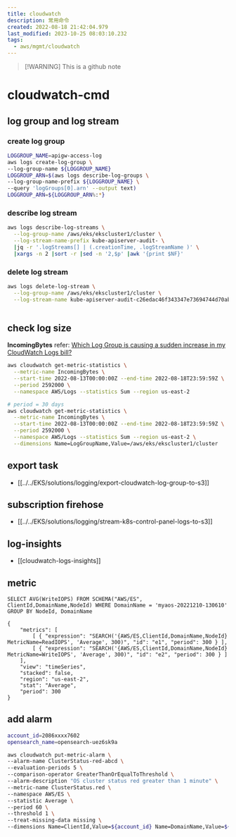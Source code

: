 ```yaml
---
title: cloudwatch
description: 常用命令
created: 2022-08-18 21:42:04.979
last_modified: 2023-10-25 08:03:10.232
tags:
  - aws/mgmt/cloudwatch
---
```

> [!WARNING] This is a github note

# cloudwatch-cmd


## log group and log stream
### create log group

```sh
LOGGROUP_NAME=apigw-access-log
aws logs create-log-group \
--log-group-name ${LOGGROUP_NAME}
LOGGROUP_ARN=$(aws logs describe-log-groups \
--log-group-name-prefix ${LOGGROUP_NAME} \
--query 'logGroups[0].arn' --output text)
LOGGROUP_ARN=${LOGGROUP_ARN%:*}

```

### describe log stream

```sh
aws logs describe-log-streams \
  --log-group-name /aws/eks/ekscluster1/cluster \
  --log-stream-name-prefix kube-apiserver-audit- \
  |jq -r '.logStreams[] | (.creationTime, .logStreamName )' \
  |xargs -n 2 |sort -r |sed -n '2,$p' |awk '{print $NF}'

```

### delete log stream

```sh
aws logs delete-log-stream \
  --log-group-name /aws/eks/ekscluster1/cluster \
  --log-stream-name kube-apiserver-audit-c26edac46f343347e73694744d70ab2a
  
```

## check log size

**IncomingBytes**
refer: [Which Log Group is causing a sudden increase in my CloudWatch Logs bill?](https://aws.amazon.com/premiumsupport/knowledge-center/cloudwatch-logs-bill-increase/)

```sh
aws cloudwatch get-metric-statistics \
  --metric-name IncomingBytes \
  --start-time 2022-08-13T00:00:00Z --end-time 2022-08-18T23:59:59Z \
  --period 2592000 \
  --namespace AWS/Logs --statistics Sum --region us-east-2

```

```sh
# period = 30 days
aws cloudwatch get-metric-statistics \
  --metric-name IncomingBytes \
  --start-time 2022-08-13T00:00:00Z --end-time 2022-08-18T23:59:59Z \
  --period 2592000 \
  --namespace AWS/Logs --statistics Sum --region us-east-2 \
  --dimensions Name=LogGroupName,Value=/aws/eks/ekscluster1/cluster

```

## export task

- [[../../EKS/solutions/logging/export-cloudwatch-log-group-to-s3]]

## subscription firehose

- [[../../EKS/solutions/logging/stream-k8s-control-panel-logs-to-s3]]

## log-insights

- [[cloudwatch-logs-insights]]




## metric

```
SELECT AVG(WriteIOPS) FROM SCHEMA("AWS/ES", ClientId,DomainName,NodeId) WHERE DomainName = 'myaos-20221210-130610' GROUP BY NodeId, DomainName

{
    "metrics": [
        [ { "expression": "SEARCH('{AWS/ES,ClientId,DomainName,NodeId} MetricName=ReadIOPS', 'Average', 300)", "id": "e1", "period": 300 } ],
        [ { "expression": "SEARCH('{AWS/ES,ClientId,DomainName,NodeId} MetricName=WriteIOPS', 'Average', 300)", "id": "e2", "period": 300 } ]
    ],
    "view": "timeSeries",
    "stacked": false,
    "region": "us-east-2",
    "stat": "Average",
    "period": 300
}

```


## add alarm

```sh
account_id=2086xxxx7602
opensearch_name=opensearch-uez6sk9a

aws cloudwatch put-metric-alarm \
--alarm-name ClusterStatus-red-abcd \
--evaluation-periods 5 \
--comparison-operator GreaterThanOrEqualToThreshold \
--alarm-description "OS cluster status red greater than 1 minute" \
--metric-name ClusterStatus.red \
--namespace AWS/ES \
--statistic Average \
--period 60 \
--threshold 1 \
--treat-missing-data missing \
--dimensions Name=ClientId,Value=${account_id} Name=DomainName,Value=${opensearch_name}


```


